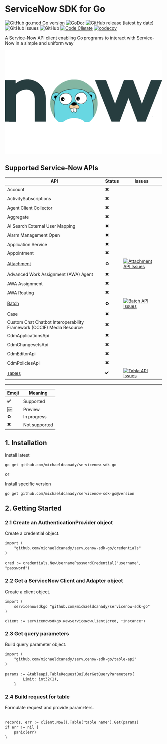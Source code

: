 # ServiceNow SDK for Go

![GitHub go.mod Go version](https://img.shields.io/github/go-mod/go-version/michaeldcanady/servicenow-sdk-go?style=plastic)
[![GoDoc](https://img.shields.io/static/v1?style=plastic&label=godoc&message=reference&color=blue)](https://pkg.go.dev/github.com/michaeldcanady/servicenow-sdk-go)
![GitHub release (latest by date)](https://img.shields.io/github/v/release/michaeldcanady/servicenow-sdk-go?style=plastic)
![GitHub issues](https://img.shields.io/github/issues/michaeldcanady/servicenow-sdk-go?style=plastic)
![GitHub](https://img.shields.io/github/license/michaeldcanady/servicenow-sdk-go?style=plastic)
[![Code Climate](https://codeclimate.com/github/michaeldcanady/servicenow-sdk-go.svg)](https://codeclimate.com/github/michaeldcanady/servicenow-sdk-go)
[![codecov](https://codecov.io/gh/michaeldcanady/servicenow-sdk-go/graph/badge.svg?token=MJPM1UAI78)](https://codecov.io/gh/michaeldcanady/servicenow-sdk-go)

A Service-Now API client enabling Go programs to interact with Service-Now in a simple and uniform way

![servicenow-sdk-go](.github/servicenow-sdk-go_logo.png)

## Supported Service-Now APIs

| API                                                                                        | Status | Issues                                                                                                                                                                                                        |
| ------------------------------------------------------------------------------------------ | ------ | ------------------------------------------------------------------------------------------------------------------------------------------------------------------------------------------------------------- |
| Account                                                                                    | ✖️      |                                                                                                                                                                                                               |
| ActivitySubscriptions                                                                      | ✖️      |                                                                                                                                                                                                               |
| Agent Client Collector                                                                     | ✖️      |                                                                                                                                                                                                               |
| Aggregate                                                                                  | ✖️      |                                                                                                                                                                                                               |
| AI Search External User Mapping                                                            | ✖️      |                                                                                                                                                                                                               |
| Alarm Management Open                                                                      | ✖️      |                                                                                                                                                                                                               |
| Application Service                                                                        | ✖️      |                                                                                                                                                                                                               |
| Appointment                                                                                | ✖️      |                                                                                                                                                                                                               |
| [Attachment](https://github.com/michaeldcanady/servicenow-sdk-go/tree/main/attachment-api) | ♻️      | [![Attachment API Issues](https://img.shields.io/github/issues-raw/michaeldcanady/servicenow-sdk-go/attachment%20api?label=%20)](https://github.com/michaeldcanady/servicenow-sdk-go/labels/attachment%20api) |
| Advanced Work Assignment (AWA) Agent                                                       | ✖️      |                                                                                                                                                                                                               |
| AWA Assignment                                                                             | ✖️      |                                                                                                                                                                                                               |
| AWA Routing                                                                                | ✖️      |                                                                                                                                                                                                               |
| [Batch](https://github.com/michaeldcanady/servicenow-sdk-go/tree/main/batch-api)           | ♻️      | [![Batch API Issues](https://img.shields.io/github/issues-raw/michaeldcanady/servicenow-sdk-go/batch%20api?label=%20)](https://github.com/michaeldcanady/servicenow-sdk-go/labels/batch%20api)                |
| Case                                                                                       | ✖️      |                                                                                                                                                                                                               |
| Custom Chat Chatbot Interoperability Framework (CCCIF) Media Resource                      | ✖️      |                                                                                                                                                                                                               |
| CdmApplicationsApi                                                                         | ✖️      |                                                                                                                                                                                                               |
| CdmChangesetsApi                                                                           | ✖️      |                                                                                                                                                                                                               |
| CdmEditorApi                                                                               | ✖️      |                                                                                                                                                                                                               |
| CdmPoliciesApi                                                                             | ✖️      |                                                                                                                                                                                                               |
| [Tables](https://github.com/michaeldcanady/servicenow-sdk-go/tree/main/table-api)          | ✔️      | [![Table API Issues](https://img.shields.io/github/issues-raw/michaeldcanady/servicenow-sdk-go/table%20api?label=%20)](https://github.com/michaeldcanady/servicenow-sdk-go/labels/table%20api)                |
---

| Emoji | Meaning       |
| ----- | ------------- |
| ✔️     | Supported     |
| 🆕     | Preview       |
| ♻️     | In progress   |
| ✖️     | Not supported |

## 1. Installation

Install latest
```Shell
go get github.com/michaeldcanady/servicenow-sdk-go
```
or

Install specific version
```Shell
go get github.com/michaeldcanady/servicenow-sdk-go@version
```

## 2. Getting Started

### 2.1 Create an AuthenticationProvider object

Create a credential object.

```golang
import (
    "github.com/michaeldcanady/servicenow-sdk-go/credentials"
)

cred := credentials.NewUsernamePasswordCredential("username", "password")
```

### 2.2 Get a ServiceNow Client and Adapter object

Create a client object.

```golang
import (
    servicenowsdkgo "github.com/michaeldcanady/servicenow-sdk-go"
)

client := servicenowsdkgo.NewServiceNowClient(cred, "instance")
```

### 2.3 Get query parameters

Build query parameter object.

```golang
import (
    "github.com/michaeldcanady/servicenow-sdk-go/table-api"
)

params := &tableapi.TableRequestBuilderGetQueryParameters{
        Limit: int32(1),
    }
```

### 2.4 Build request for table

Formulate request and provide parameters.

```golang

records, err := client.Now().Table("table name").Get(params)
if err != nil {
    panic(err)
}
```
